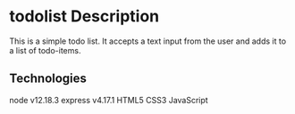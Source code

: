 # todolist Description
This is a simple todo list. It accepts a text input from the user and adds it to a list of todo-items.

## Technologies
node v12.18.3
express v4.17.1
HTML5
CSS3
JavaScript
